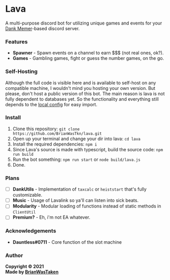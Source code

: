 # Lava
A multi-purpose discord bot for utilizing unique games and events for your [Dank Memer](https://dankmemer.lol 'Visit site')-based discord server.

### Features
* **Spawner** - Spawn events on a channel to earn $$$ (not real ones, ok?).
* **Games** - Gambling games, fight or guess the number games, on the go.

### Self-Hosting
Although the full code is visible here and is available to self-host on any compatible machine, I wouldn't mind you hosting your own version. But please, don't host a public version of this bot. The main reason is lava is not fully dependent to databases yet. So the functionality and everything still depends to the [local config](./src/config.ts) for easy import.

### Install
1. Clone this repository: `git clone https://github.com/BrianWasTkn/lava.git`
2. Open up your terminal and change your dir into lava: `cd lava`
3. Install the required dependencies: `npm i`
4. Since Lava's source is made with typescript, build the source code: `npm run build`
5. Run the bot something: `npm run start` or `node build/lava.js`
6. Done.

### Plans
* [ ] **DankUtils** - Implementation of `taxcalc` or `heiststart` that's fully customizable.
* [ ] **Music** - Usage of Lavalink so ya'll can listen into sick beats.
* [ ] **Modularity** - Modular loading of functions instead of static methods in `ClientUtil`
* [ ] **Premium?** - Eh, i'm not EA whatever. 

### Acknowledgements
* **Dauntless#0711** - Core function of the slot machine

### Author
**Copyright © 2021**\
**Made by [BrianWasTaken](https://github.com/BrianWasTkn)**
